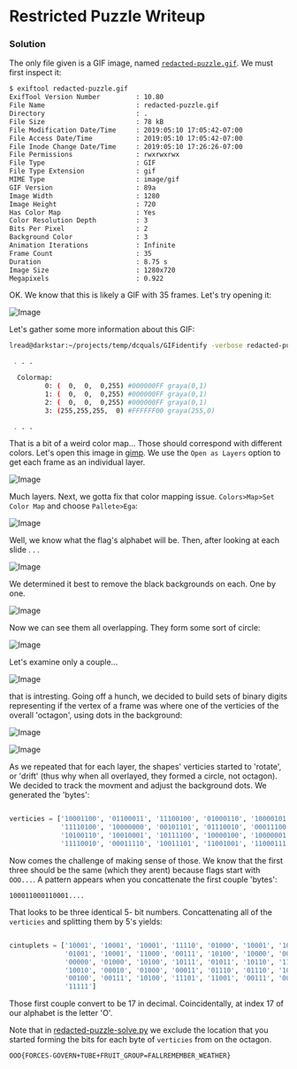 # Restricted Puzzle Writeup

### Solution

The only file given is a GIF image, named [`redacted-puzzle.gif`](https://github.com/lyellread/ctf-writeups/blob/master/dcquals2019/redacted-puzzle-writeup/redacted-puzzle.gif). We must first inspect it:

```bash
$ exiftool redacted-puzzle.gif
ExifTool Version Number         : 10.80
File Name                       : redacted-puzzle.gif
Directory                       : .
File Size                       : 78 kB
File Modification Date/Time     : 2019:05:10 17:05:42-07:00
File Access Date/Time           : 2019:05:10 17:05:42-07:00
File Inode Change Date/Time     : 2019:05:10 17:26:26-07:00
File Permissions                : rwxrwxrwx
File Type                       : GIF
File Type Extension             : gif
MIME Type                       : image/gif
GIF Version                     : 89a
Image Width                     : 1280
Image Height                    : 720
Has Color Map                   : Yes
Color Resolution Depth          : 3
Bits Per Pixel                  : 2
Background Color                : 3
Animation Iterations            : Infinite
Frame Count                     : 35
Duration                        : 8.75 s
Image Size                      : 1280x720
Megapixels                      : 0.922
```

OK. We know that this is likely a GIF with 35 frames. Let's try opening it:

![Image](https://github.com/lyellread/ctf-writeups/blob/master/dcquals2019/redacted-puzzle-writeup/open-in-image-viewer.JPG)

Let's gather some more information about this GIF:

```bash
lread@darkstar:~/projects/temp/dcquals/GIFidentify -verbose redacted-puzzle.gif

 . . .

  Colormap:
         0: (  0,  0,  0,255) #000000FF graya(0,1)
         1: (  0,  0,  0,255) #000000FF graya(0,1)
         2: (  0,  0,  0,255) #000000FF graya(0,1)
         3: (255,255,255,  0) #FFFFFF00 graya(255,0)

 . . . 

```

That is a bit of a weird color map... Those should correspond with different colors. Let's open this image in [gimp](https://www.gimp.org/). We use the `Open as Layers` option to get each frame as an individual layer.

![Image](https://github.com/lyellread/ctf-writeups/blob/master/dcquals2019/redacted-puzzle-writeup/layers.JPG)

Much layers. Next, we gotta fix that color mapping issue. `Colors>Map>Set Color Map` and choose `Pallete>Ega`:

![Image](https://github.com/lyellread/ctf-writeups/blob/master/dcquals2019/redacted-puzzle-writeup/map_1.JPG)

Well, we know what the flag's alphabet will be. Then, after looking at each slide . . . 

![Image](https://github.com/lyellread/ctf-writeups/blob/master/dcquals2019/redacted-puzzle-writeup/c2a_1.JPG)

We determined it best to remove the black backgrounds on each. One by one.

![Image](https://github.com/lyellread/ctf-writeups/blob/master/dcquals2019/redacted-puzzle-writeup/c2a_2.JPG)

Now we can see them all overlapping. They form some sort of circle:

![Image](https://github.com/lyellread/ctf-writeups/blob/master/dcquals2019/redacted-puzzle-writeup/all_transparent.JPG)

Let's examine only a couple...

![Image](https://github.com/lyellread/ctf-writeups/blob/master/dcquals2019/redacted-puzzle-writeup/octagon_2.JPG)

that is intresting. Going off a hunch, we decided to build sets of binary digits representing if the vertex of a frame was where one of the verticies of the overall 'octagon', using dots in the background:

![Image](https://github.com/lyellread/ctf-writeups/blob/master/dcquals2019/redacted-puzzle-writeup/dots.JPG)

![Image](https://github.com/lyellread/ctf-writeups/blob/master/dcquals2019/redacted-puzzle-writeup/example_binary.JPG)

As we repeated that for each layer, the shapes' verticies started to 'rotate', or 'drift' (thus why when all overlayed, they formed a circle, not octagon). We decided to track the movment and adjust the background dots. We generated the 'bytes':

```python

verticies = ['10001100', '01100011', '11100100', '01000110', '10000101', '00111101', '01000010', '10011000', '11100000',
             '11110100', '10000000', '00101101', '01110010', '00011100', '00001000', '10100101', '11010111', '01101110',
             '10100110', '10010001', '10111100', '10000100', '10000001', '10111001', '11010100', '00111011', '11001110',
             '11110010', '00011110', '10011101', '11001001', '11000111', '01100101', '00011110', '10011111']
```

Now comes the challenge of making sense of those. We know that the first three should be the same (which they arent) because flags start with `OOO...`. A pattern appears when you concattenate the first couple 'bytes':

`100011000110001....`

That looks to be three identical 5- bit numbers. Concattenating all of the `verticies` and splitting them by 5's yields:

```python

cintuplets = ['10001', '10001', '10001', '11110', '01000', '10001', '10100', '00101', '00111', '10101', '00001',
			  '01001', '10001', '11000', '00111', '10100', '10000', '00000', '10110', '10111', '00100', '00111',
			  '00000', '01000', '10100', '10111', '01011', '10110', '11101', '01001', '10100', '10001', '10111', 
			  '10010', '00010', '01000', '00011', '01110', '01110', '10100', '00111', '01111', '00111', '01111', 
			  '00100', '00111', '10100', '11101', '11001', '00111', '00011', '10110', '01010', '00111', '10100', 
			  '11111']
```

Those first couple convert to be 17 in decimal. Coincidentally, at index 17 of our alphabet is the letter 'O'. 

Note that in [redacted-puzzle-solve.py](https://github.com/lyellread/ctf-writeups/blob/master/dcquals2019/redacted-puzzle-writeup/redacted-puzzle-solve.py) we exclude the location that you started forming the bits for each byte of `verticies` from on the octagon.

```
OOO{FORCES-GOVERN+TUBE+FRUIT_GROUP=FALLREMEMBER_WEATHER}
```
